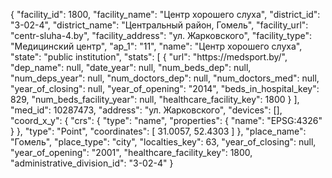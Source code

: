 {
    "facility_id": 1800,
    "facility_name": "Центр хорошего слуха",
    "district_id": "3-02-4",
    "district_name": "Центральный район, Гомель",
    "facility_url": "centr-sluha-4.by",
    "facility_address": "ул. Жарковского",
    "facility_type": "Медицинский центр",
    "ap_1": "11",
    "name": "Центр хорошего слуха",
    "state": "public institution",
    "stats": [
        {
            "url": "https:\/\/medsport.by\/",
            "dep_name": null,
            "date_year": null,
            "num_beds_dep": null,
            "num_deps_year": null,
            "num_doctors_dep": null,
            "num_doctors_med": null,
            "year_of_closing": null,
            "year_of_opening": "2014",
            "beds_in_hospital_key": 829,
            "num_beds_facility_year": null,
            "healthcare_facility_key": 1800
        }
    ],
    "med_id": 10287473,
    "address": "ул. Жарковского",
    "devices": [],
    "coord_x_y": {
        "crs": {
            "type": "name",
            "properties": {
                "name": "EPSG:4326"
            }
        },
        "type": "Point",
        "coordinates": [
            31.0057,
            52.4303
        ]
    },
    "place_name": "Гомель",
    "place_type": "city",
    "localties_key": 63,
    "year_of_closing": null,
    "year_of_opening": "2001",
    "healthcare_facility_key": 1800,
    "administrative_division_id": "3-02-4"
}